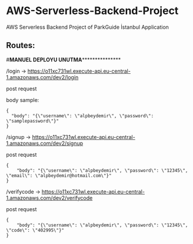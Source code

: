 # AWS-Serverless-Backend-Project
AWS Serverless Backend Project of ParkGuide İstanbul Application

## Routes: 

#**************************************************************MANUEL DEPLOYU UNUTMA*****************************************************************************

/login   ->   https://o11xc731wl.execute-api.eu-central-1.amazonaws.com/dev2/login  


post request


body sample:

```
{
  "body": "{\"username\": \"alpbeydemir\", \"password\": \"samplepassword\"}"
}
```

/signup   ->   https://o11xc731wl.execute-api.eu-central-1.amazonaws.com/dev2/signup  


post request


```
{
    "body": "{\"username\": \"alpbeydemir\", \"password\": \"12345\", \"email\": \"alpbeydemir@hotmail.com\"}"
}
```


/verifycode   ->   https://o11xc731wl.execute-api.eu-central-1.amazonaws.com/dev2/verifycode


post request


```
{
    "body": "{\"username\": \"alpbeydemir\", \"password\": \"12345\", \"code\": \"402995\"}"
}
```